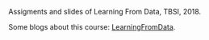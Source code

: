 Assigments and slides of Learning From Data, TBSI, 2018.

Some blogs about this course: [LearningFromData](https://wlsdzyzl.top/categories/%E6%95%B0%E6%8D%AE%E5%AD%A6%E4%B9%A0%E8%AF%BE%E7%A8%8B/).